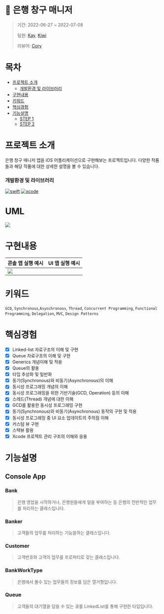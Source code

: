 # 🏦 은행 창구 매니저
> 기간: 2022-06-27 ~ 2022-07-08
>
> 팀원: [Kay](https://github.com/KayAhnDS), [Kiwi](https://github.com/kiwi1023)
>
> 리뷰어: [Cory](https://github.com/corykim0829)

# 목차
* [프로젝트 소개](#프로젝트-소개)
    * [개발환경 및 라이브러리](#개발환경-및-라이브러리)
* [구현내용](#구현내용)
* [키워드](#키워드)
* [핵심경험](#핵심경험)
* [기능설명](#기능설명)
    * [STEP 1](https://github.com/kiwi1023/ios-bank-manager/blob/STEP1/docs/STEP1.md)
    * [STEP 2](https://github.com/kiwi1023/ios-bank-manager/blob/STEP2/docs/STEP2.md)

# 프로젝트 소개
은행 창구 매니저 앱을 iOS 어플리케이션으로 구현해보는 프로젝트입니다.
다양한 작품들과 해당 작품에 대한 상세한 설명을 볼 수 있습니다.

### 개발환경 및 라이브러리
[![swift](https://img.shields.io/badge/swift-5.6-orange)]()
[![xcode](https://img.shields.io/badge/Xcode-13.3-blue)]()

# UML
![](https://i.imgur.com/YnPCee8.png)


# 구현내용

| 콘솔 앱 실행 예시 | UI 앱 실행 예시 |
| -------- | -------- |
|![](https://i.imgur.com/HOkOL7f.gif) | 
# 키워드

`GCD`, `Synchronous`,`Asynchronous`, `Thread`, `Concurrent Programming`, `Functional Programming`, `Delegation`, `MVC`, `Design Patterns`

# 핵심경험
- [x]  Linked-list 자료구조의 이해 및 구현
- [x] Queue 자료구조의 이해 및 구현
- [x] Generics 개념이해 및 적용
- [x] Queue의 활용
- [x] 타입 추상화 및 일반화
- [x] 동기(Synchronous)와 비동기(Asynchronous)의 이해
- [x] 동시성 프로그래밍 개념의 이해
- [x] 동시성 프로그래밍을 위한 기반기술(GCD, Operation) 등의 이해
- [x] 스레드(Thread) 개념에 대한 이해
- [x] GCD를 활용한 동시성 프로그래밍 구현
- [x] 동기(Synchronous)와 비동기(Asynchronous) 동작의 구현 및 적용
- [x] 동시성 프로그래밍 중 UI 요소 업데이트의 주의점 이해
- [x] 커스텀 뷰 구현
- [x] 스택뷰 활용
- [x] Xcode 프로젝트 관리 구조의 이해와 응용

# 기능설명
## Console App

### Bank
> 은행 영업을 시작하거나, 은행원들에게 일을 부여하는 등 은행의 전반적인 업무를 처리하는 클래스입니다.
### Banker
> 고객들의 업무를 처리하는 기능을하는 클래스입니다.
### Customer
> 고객번호와 고객의 업무를 프로퍼티로 갖는 클래스입니다.
### BankWorkType
> 은행에서 볼수 있는 업무들의 정보를 담은 열거형입니다.
### Queue
> 고객들의 대기열을 담을 수 있는 큐를 LinkedList를 통해 구현한 타입입니다.

